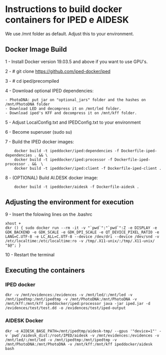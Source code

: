 # Instructions to build docker containers for IPED e AIDESK

We use /mnt folder as default. Adjust this to your environment. 


## Docker Image Build 


1 - Install Docker version 19.03.5 and above if you want to use GPU's.

2 - # git clone https://github.com/iped-docker/iped

3 - # cd iped/precompiled

4 - Download optional IPED dependencies:

    - PhotoDNA: put jar on "optional_jars" folder and the hashes on /mnt/PhotoDNA folder
    - Download LED and decompress it on /mnt/led folder.
    - Download iped's KFF and decompress it on /mnt/kff folder.

5 - Adjust LocalConfig.txt and IPEDConfig.txt to your environment 

6 - Become superuser (sudo su)

7 - Build the IPED docker images: 

        docker build -t ipeddocker/iped:dependencies -f Dockerfile-iped-dependencies . && \ 
        docker build -t ipeddocker/iped:processor -f Dockerfile-iped-processor . &&  \
        docker build -t ipeddocker/iped:client -f Dockerfile-iped-client .
                           
8 - (OPTIONAL) Build AI.DESK docker image: 

        docker build -t ipeddocker/aidesk -f Dockerfile-aidesk .

## Adjusting the environment for execution

9 - Insert the folowing lines on the .bashrc 

    xhost +
    dkr () { sudo docker run --rm -it -v "`pwd`":"`pwd`":Z -e DISPLAY -e GDK_BACKEND -e GDK_SCALE -e GDK_DPI_SCALE -e QT_DEVICE_PIXEL_RATIO -e LANG=C.UTF-8 -e LC_ALL=C.UTF-8 --device /dev/dri --device /dev/snd -v /etc/localtime:/etc/localtime:ro -v /tmp/.X11-unix/:/tmp/.X11-unix/ "$@"; }

10 - Restart the terminal 

## Executing the containers

### IPED docker

    dkr -v /mnt/evidences:/evidences -v /mnt/led/:/mnt/led -v /mnt/ipedtmp:/mnt/ipedtmp -v /mnt/PhotoDNA:/mnt/PhotoDNA -v /mnt/kff:/mnt/kff ipeddocker/iped:processor java -jar iped.jar -d /evidences/test/test.dd -o /evidences/test/iped-output


### AIDESK Docker

    dkr -e AIDESK_BASE_PATH=/mnt/ipedtmp/aidesk-tmp/ --gpus '"device=1"' -v `pwd`/aidesk_dist:/root/IPED/aidesk -v /mnt/evidences:/evidences -v /mnt/led/:/mnt/led -v /mnt/ipedtmp:/mnt/ipedtmp -v /mnt/PhotoDNA:/mnt/PhotoDNA -v /mnt/kff:/mnt/kff ipeddocker/aidesk bash











